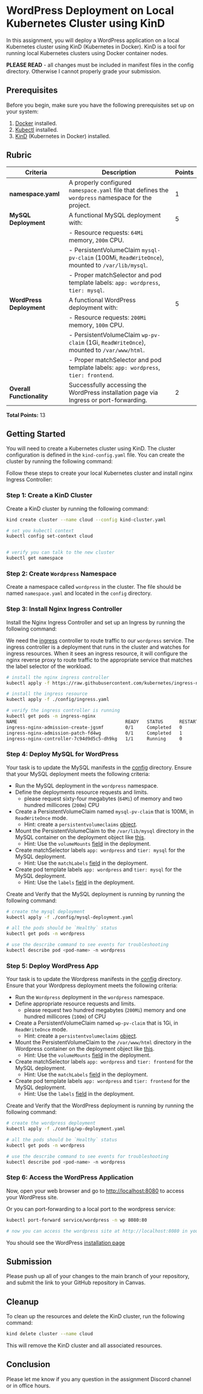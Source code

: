 # WordPress Deployment on Local Kubernetes Cluster using KinD

In this assignment, you will deploy a WordPress application on a local Kubernetes cluster using KinD (Kubernetes in Docker). KinD is a tool for running local Kubernetes clusters using Docker container nodes.

**PLEASE READ** - all changes must be included in manifest files in the config directory. Otherwise I cannot properly grade your submission.

## Prerequisites

Before you begin, make sure you have the following prerequisites set up on your system:

1. [Docker](https://www.docker.com/get-started) installed.
2. [Kubectl](https://kubernetes.io/docs/tasks/tools/install-kubectl/) installed.
3. [KinD](https://kind.sigs.k8s.io/docs/user/quick-start/) (Kubernetes in Docker) installed.

## Rubric

| **Criteria**                    | **Description**                                                                                      | **Points** |
|---------------------------------|-----------------------------------------------------------------------------------------------------|------------|
| **namespace.yaml**              | A properly configured `namespace.yaml` file that defines the `wordpress` namespace for the project. | 1          |
| **MySQL Deployment**            | A functional MySQL deployment with:                                                                 | 5          |
|                                 | - Resource requests: `64Mi` memory, `200m` CPU.                                                     |            |
|                                 | - PersistentVolumeClaim `mysql-pv-claim` (100Mi, `ReadWriteOnce`), mounted to `/var/lib/mysql`.      |            |
|                                 | - Proper matchSelector and pod template labels: `app: wordpress`, `tier: mysql`.                   |            |
| **WordPress Deployment**        | A functional WordPress deployment with:                                                             | 5          |
|                                 | - Resource requests: `200Mi` memory, `100m` CPU.                                                    |            |
|                                 | - PersistentVolumeClaim `wp-pv-claim` (1Gi, `ReadWriteOnce`), mounted to `/var/www/html`.           |            |
|                                 | - Proper matchSelector and pod template labels: `app: wordpress`, `tier: frontend`.                |            |
| **Overall Functionality**       | Successfully accessing the WordPress installation page via Ingress or port-forwarding.              | 2          |

**Total Points:** 13


## Getting Started

You will need to create a Kubernetes cluster using KinD. The cluster configuration is defined in the `kind-config.yaml` file. You can create the cluster by running the following command:


Follow these steps to create your local Kubernetes cluster and install nginx Ingress Controller:

### Step 1: Create a KinD Cluster

Create a KinD cluster by running the following command:

```bash
kind create cluster --name cloud --config kind-cluster.yaml

# set you kubectl context
kubectl config set-context cloud


# verify you can talk to the new cluster
kubectl get namespace
```
### Step 2: Create `Wordpress` Namespace
Create a namespace called `wordpress` in the cluster. The file should be named `namespace.yaml` and located in the `config` directory.

### Step 3: Install Nginx Ingress Controller 
Install the Nginx Ingress Controller and set up an Ingress by running the following command:

We need the [ingress](https://kubernetes.io/docs/concepts/services-networking/ingress/) controller to route traffic to our `wordpress` service.  The ingress controller is a deployment that runs in the cluster and watches for ingress resources.  When it sees an ingress resource, it will configure the nginx reverse proxy to route traffic to the appropriate service that matches the label selector of the workload.

```bash
# install the nginx ingress controller
kubectl apply -f https://raw.githubusercontent.com/kubernetes/ingress-nginx/main/deploy/static/provider/kind/deploy.yaml

# install the ingress resource
kubectl apply -f ./config/ingress.yaml

# verify the ingress controller is running
kubectl get pods -n ingress-nginx
NAME                                        READY   STATUS      RESTARTS   AGE
ingress-nginx-admission-create-jgsmf        0/1     Completed   0          8m2s
ingress-nginx-admission-patch-fd4wg         0/1     Completed   1          8m2s
ingress-nginx-controller-7c94d9d5c5-dh9kg   1/1     Running     0          8m2s
```

### Step 4: Deploy MySQL for WordPress

Your task is to update the MySQL manifests in the [config](./config) directory. Ensure that your MySQL deployment meets the following criteria:

- Run the MySQL deployment in the `wordpress` namespace.
- Define the deployments resource requests and limits.
  - please request sixty-four megabytes (`64Mi`) of memory and two hundred millicores (`200m`) CPU
- Create a PersistentVolumeClaim named `mysql-pv-claim` that is 100Mi, in `ReadWriteOnce` mode.
  - Hint: create a `persistentvolumeclaims` [object](https://kubernetes.io/docs/concepts/storage/persistent-volumes/#persistentvolumeclaims).
- Mount the PersistentVolumeClaim to the `/var/lib/mysql` directory in the MySQL container on the deployment object like [this](https://akomljen.com/kubernetes-persistent-volumes-with-deployment-and-statefulset/).
  - Hint: Use the `volumeMounts` [field](https://kubernetes.io/docs/tasks/configure-pod-container/configure-volume-storage/#create-a-pod-that-uses-a-persistentvolumeclaim) in the deployment.
- Create matchSelector labels `app: wordpress` and `tier: mysql` for the MySQL deployment.
  - Hint: Use the `matchLabels` [field](https://kubernetes.io/docs/concepts/overview/working-with-objects/labels/#label-selectors) in the deployment.
- Create pod template labels `app: wordpress` and `tier: mysql` for the MySQL deployment.
  - Hint: Use the `labels` [field](https://kubernetes.io/docs/concepts/overview/working-with-objects/labels/#label-selectors) in the deployment.

Create and Verify that the MySQL deployment is running by running the following command:

```bash
# create the mysql deployment
kubectl apply -f ./config/mysql-deployment.yaml

# all the pods should be `Healthy` status
kubectl get pods -n wordpress

# use the describe command to see events for troubleshooting
kubectl describe pod <pod-name> -n wordpress
```

### Step 5: Deploy WordPress App

Your task is to update the Wordpress manifests in the [config](./config) directory. Ensure that your Wordpress deployment meets the following criteria:

- Run the `Wordpress` deployment in the `wordpress` namespace.
- Define appropriate resource requests and limits.
  - please request two hundred megabytes (`200Mi`) memory and one hundred millicores (`100m`) of CPU
- Create a PersistentVolumeClaim named `wp-pv-claim` that is 1Gi, in `ReadWriteOnce` mode.
  - Hint: create a `persistentvolumeclaims` [object](https://kubernetes.io/docs/concepts/storage/persistent-volumes/#persistentvolumeclaims).
- Mount the PersistentVolumeClaim to the `/var/www/html` directory in the Wordpress container on the deployment object like [this](https://akomljen.com/kubernetes-persistent-volumes-with-deployment-and-statefulset/).
  - Hint: Use the `volumeMounts` [field](https://kubernetes.io/docs/tasks/configure-pod-container/configure-volume-storage/#create-a-pod-that-uses-a-persistentvolumeclaim) in the deployment.
- Create matchSelector labels `app: wordpress` and `tier: frontend` for the MySQL deployment.
  - Hint: Use the `matchLabels` [field](https://kubernetes.io/docs/concepts/overview/working-with-objects/labels/#label-selectors) in the deployment.
- Create pod template labels `app: wordpress` and `tier: frontend` for the MySQL deployment.
  - Hint: Use the `labels` [field](https://kubernetes.io/docs/concepts/overview/working-with-objects/labels/#label-selectors) in the deployment.

Create and Verify that the WordPress deployment is running by running the following command:

```bash
# create the wordpress deployment
kubectl apply -f ./config/wp-deployment.yaml

# all the pods should be `Healthy` status
kubectl get pods -n wordpress

# use the describe command to see events for troubleshooting
kubectl describe pod <pod-name> -n wordpress
```

### Step 6: Access the WordPress Application

Now, open your web browser and go to [http://localhost:8080](http://localhost:8080) to access your WordPress site. 

Or you can port-forwarding to a local port to the wordpress service:

```bash
kubectl port-forward service/wordpress -n wp 8080:80

# now you can access the wordpress site at http://localhost:8080 in you browser
```

You should see the WordPress [installation page](wordpress.png)

## Submission
Please push up all of your changes to the main branch of your repository, and submit the link to your GitHub repository in Canvas.

## Cleanup

To clean up the resources and delete the KinD cluster, run the following command:

```bash
kind delete cluster --name cloud
```

This will remove the KinD cluster and all associated resources.

## Conclusion
Please let me know if you any question in the assignment Discord channel or in office hours.
